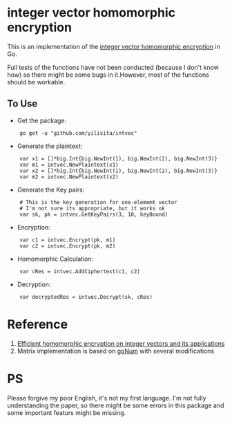 <!--
 * @Author: Wen Jiajun
 * @Date: 2022-02-05 15:18:18
 * @LastEditors: Wen Jiajun
 * @LastEditTime: 2022-02-28 18:52:37
 * @FilePath: \test\intvec\README.md
 * @Description: 
-->

# integer vector homomorphic encryption
This is an implementation of the [integer vector homomorphic encryption](https://citeseerx.ist.psu.edu/viewdoc/download?doi=10.1.1.471.387&rep=rep1&type=pdf) in Go.

Full tests of the functions have not been conducted (because I don't know how) so there might be some bugs in it.However, most of the functions should be workable.

## To Use
* Get the package:
```
    go get -u "github.com/yilisita/intvec"
```
* Generate the plaintext:
```
    var x1 = []*big.Int{big.NewInt(1), big.NewInt(2), big.NewInt(3)}
    var m1 = intvec.NewPlaintext(x1)
    var x2 = []*big.Int{big.NewInt(1), big.NewInt(2), big.NewInt(3)}
    var m2 = intvec.NewPlaintext(x2)
```
* Generate the Key pairs:
```
    # This is the key generation for one-elememt vector
    # I'm not sure its appropriate, but it works ok
    var sk, pk = intvec.GetKeyPairs(3, 10, keyBound)
```
* Encryption:
```
    var c1 = intvec.Encrypt(pk, m1)
    var c2 = intvec.Encrypt(pk, m2)
``` 
* Homomorphic Calculation:
```
    var cRes = intvec.AddCiphertext(c1, c2)
```
* Decryption:
```
    var decryptedRes = intvec.Decrypt(sk, cRes)
```

# Reference
1. [Efficient homomorphic encryption on integer vectors and its applications](https://citeseerx.ist.psu.edu/viewdoc/download?doi=10.1.1.471.387&rep=rep1&type=pdf)
2. Matrix implementation is based on [goNum](https://github.com/chfenger/goNum) with several modifications

# PS
Please forgive my poor English, it's not my first language. I'm not fully understanding the paper, so there might be some errors in this package
and some important featurs might be missing.